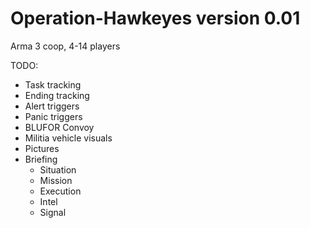 # Operation-Hawkeyes version 0.01
Arma 3 coop, 4-14 players

TODO:
- Task tracking
- Ending tracking
- Alert triggers
- Panic triggers
- BLUFOR Convoy
- Militia vehicle visuals
- Pictures
- Briefing
  - Situation
  - Mission
  - Execution
  - Intel
  - Signal
